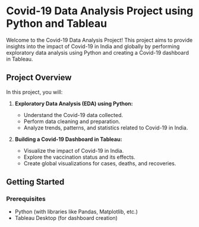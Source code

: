 # Covid-19 Data Analysis Project using Python and Tableau

Welcome to the Covid-19 Data Analysis Project! This project aims to provide insights into the impact of Covid-19 in India and globally by performing exploratory data analysis using Python and creating a Covid-19 dashboard in Tableau.

## Project Overview

In this project, you will:

1. **Exploratory Data Analysis (EDA) using Python:**
   - Understand the Covid-19 data collected.
   - Perform data cleaning and preparation.
   - Analyze trends, patterns, and statistics related to Covid-19 in India.

2. **Building a Covid-19 Dashboard in Tableau:**
   - Visualize the impact of Covid-19 in India.
   - Explore the vaccination status and its effects.
   - Create global visualizations for cases, deaths, and recoveries.

## Getting Started

### Prerequisites

- Python (with libraries like Pandas, Matplotlib, etc.)
- Tableau Desktop (for dashboard creation)


